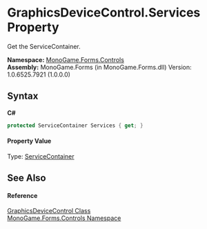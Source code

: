 # GraphicsDeviceControl.Services Property 
 

Get the ServiceContainer.

**Namespace:**&nbsp;<a href="8f23f06b-3612-edfa-0d1a-0a586d1c5911">MonoGame.Forms.Controls</a><br />**Assembly:**&nbsp;MonoGame.Forms (in MonoGame.Forms.dll) Version: 1.0.6525.7921 (1.0.0.0)

## Syntax

**C#**<br />
``` C#
protected ServiceContainer Services { get; }
```


#### Property Value
Type: <a href="08ba4fb6-3939-d621-cc77-81dad57e72c2">ServiceContainer</a>

## See Also


#### Reference
<a href="770e635d-4558-8f1d-4b1f-0020f03cd5ee">GraphicsDeviceControl Class</a><br /><a href="8f23f06b-3612-edfa-0d1a-0a586d1c5911">MonoGame.Forms.Controls Namespace</a><br />